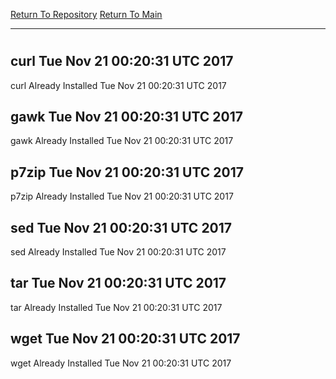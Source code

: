 [Return To Repository](https://github.com/deathbybandaid/piholeparser/)
[Return To Main](https://github.com/deathbybandaid/piholeparser/blob/master/RecentRunLogs/Mainlog.md)
____________________________________
# 
## curl Tue Nov 21 00:20:31 UTC 2017
curl Already Installed Tue Nov 21 00:20:31 UTC 2017
## gawk Tue Nov 21 00:20:31 UTC 2017
gawk Already Installed Tue Nov 21 00:20:31 UTC 2017
## p7zip Tue Nov 21 00:20:31 UTC 2017
p7zip Already Installed Tue Nov 21 00:20:31 UTC 2017
## sed Tue Nov 21 00:20:31 UTC 2017
sed Already Installed Tue Nov 21 00:20:31 UTC 2017
## tar Tue Nov 21 00:20:31 UTC 2017
tar Already Installed Tue Nov 21 00:20:31 UTC 2017
## wget Tue Nov 21 00:20:31 UTC 2017
wget Already Installed Tue Nov 21 00:20:31 UTC 2017
